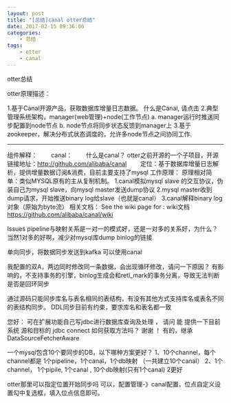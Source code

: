 ```yaml
---
layout: post
title: "[总结]canal otter总结"
date: 2017-02-15 09:36:06 
categories: 
    - 总结
tags:
    - otter
    - canal
---
```


otter总结

<!--more-->

otter原理描述：

 
1.基于Canal开源产品，获取数据库增量日志数据。 什么是Canal, 请点击
2.典型管理系统架构，manager(web管理)+node(工作节点)
     a. manager运行时推送同步配置到node节点
     b. node节点将同步状态反馈到manager上
3.基于zookeeper，解决分布式状态调度的，允许多node节点之间协同工作.

---------------
组件解释：
　　canal：
　　什么是canal？  otter之前开源的一个子项目，开源链接地址：http://github.com/alibaba/canal
　　定位：基于数据库增量日志解析，提供增量数据订阅&消费，目前主要支持了mysql
          工作原理：
          原理相对简单：类似MYSQL原有的主从复制机制。
          1.canal模拟mysql slave 的交互协议，伪装自己为mysql slave，向mysql master发送dump协议
          2.mysql master收到dump请求，开始推送binary log给slave（也就是canal）
          3.canal解释binary log 对象（原始为byte流）
          相关文档：
          See the wiki page for : wiki文档  https://github.com/alibaba/canal/wiki
          
          
          
          
          
     
 Issues
 pipeline与映射关系是一对一的模式好，还是一对多的关系好，为什么？
 当然1对多的好啊，减少对mysql库dump binlog的链接
 
 单向同步，将数据同步发送到kafka
 可以使用canal
 
 我配置的双A，两边同时修改同一条数据，会出现循环修改，请问一下原因？
 有影响的，不支持事务的引擎，binlog生成会和retl_mark的事务分离，导致无法判断是否是回环同步
 
 通过源码只能同步库名与表名相同的表结构，有没有其他方式支持库名或表名不同的表结构同步。
 DDL同步目前有约束，要求库名和表名都一致
 
 您好： 可在扩展功能自己写jdbc进行数据库查询及处理 ， 请问 能 提供一下目前系统 源和目标的 jdbc connect 如何获取方法吗？ 谢谢 ！
 有的，继承DataSourceFetcherAware
 
 一个mysql包含10个要同步的DB，以下哪种方案更好？
 1、10个channel，每个channel都是 1个pipeline，1个canal，1个db映射 （一共建立10个canal）
 2、1个channel， 1个pipile, 1个canal , 10个db映射(只有1个canal)
 2更好
 
 otter那里可以指定位置开始同步吗
 可以，配置管理-》canal配置，位点自定义设置勾中复选框，填入位点信息即可。